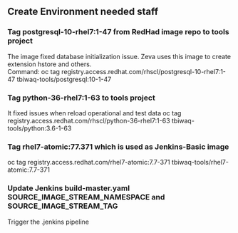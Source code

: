 ## Create Environment needed staff

### Tag postgresql-10-rhel7:1-47 from RedHad image repo to tools project
The image fixed database initialization issue. Zeva uses this image to create extension hstore and others.  
Command: oc tag registry.access.redhat.com/rhscl/postgresql-10-rhel7:1-47 tbiwaq-tools/postgresql:10-1-47

### Tag python-36-rhel7:1-63 to tools project
It fixed issues when reload operational and test data
oc tag registry.access.redhat.com/rhscl/python-36-rhel7:1-63 tbiwaq-tools/python:3.6-1-63

### Tag rhel7-atomic:77.371 which is used as Jenkins-Basic image
oc tag registry.access.redhat.com/rhel7-atomic:7.7-371 tbiwaq-tools/rhel7-atomic:7.7-371

### Update Jenkins build-master.yaml SOURCE_IMAGE_STREAM_NAMESPACE and SOURCE_IMAGE_STREAM_TAG
Trigger the .jenkins pipeline


